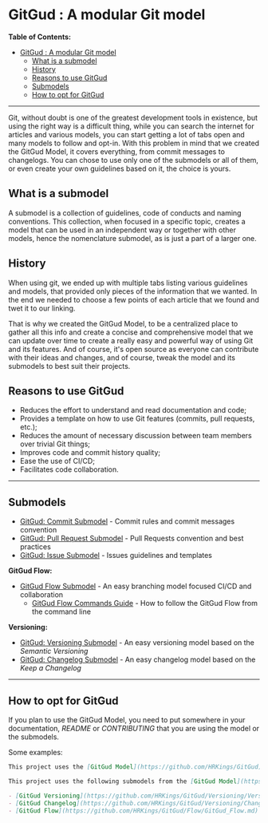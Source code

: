 # GitGud : A modular Git model

**Table of Contents:**

- [GitGud : A modular Git model](#gitgud--a-modular-git-model)
	- [What is a submodel](#what-is-a-submodel)
	- [History](#history)
	- [Reasons to use GitGud](#reasons-to-use-gitgud)
	- [Submodels](#submodels)
	- [How to opt for GitGud](#how-to-opt-for-gitgud)

----

Git, without doubt is one of the greatest development tools in existence, but using the right way is a difficult thing, while you can search the internet for articles and various models, you can start getting a lot of tabs open and many models to follow and opt-in. With this problem in mind that we created the GitGud Model, it covers everything, from commit messages to changelogs. You can chose to use only one of the submodels or all of them, or even create your own guidelines based on it, the choice is yours.

## What is a submodel

A submodel is a collection of guidelines, code of conducts and naming conventions. This collection, when focused in a specific topic, creates a model that can be used in an independent way or together with other models, hence the nomenclature submodel, as is just a part of a larger one.

## History

When using git, we ended up with multiple tabs listing various guidelines and models, that provided only pieces of the information that we wanted. In the end we needed to choose a few points of each article that we found and twet it to our linking.

That is why we created the GitGud Model, to be a centralized place to gather all this info and create a concise and comprehensive model that we can update over time to create a really easy and powerful way of using Git and its features. And of course, it's open source as everyone can contribute with their ideas and changes, and of course, tweak the model and its submodels to best suit their projects.

## Reasons to use GitGud

- Reduces the effort to understand and read documentation and code;
- Provides a template on how to use Git features (commits, pull requests, etc.);
- Reduces the amount of necessary discussion between team members over trivial Git things;
- Improves code and commit history quality;
- Ease the use of CI/CD;
- Facilitates code collaboration.

----

## Submodels

- [GitGud: Commit Submodel](Git/Commit.md) - Commit rules and commit messages convention
- [GitGud: Pull Request Submodel](Git/Pull_Request.md) - Pull Requests convention and best practices
- [GitGud: Issue Submodel](Git/Issue.md) - Issues guidelines and templates

**GitGud Flow:**

- [GitGud Flow Submodel](Flow/GitGud_Flow.md) - An easy branching model focused CI/CD and collaboration
  - [GitGud Flow Commands Guide](Flow/GitGud_Flow_HowTo.md) - How to follow the GitGud Flow from the command line

**Versioning:**

- [GitGud: Versioning Submodel](Versioning/Versioning.md) - An easy versioning model based on the *Semantic Versioning*
- [GitGud: Changelog Submodel](Versioning/Changelog.md) - An easy changelog model based on the *Keep a Changelog*

----

## How to opt for GitGud

If you plan to use the GitGud Model, you need to put somewhere in your documentation, *README* or *CONTRIBUTING* that you are using the model or the submodels.

Some examples:

```Markdown
This project uses the [GitGud Model](https://github.com/HRKings/GitGud).
```

```Markdown
This project uses the following submodels from the [GitGud Model](https://github.com/HRKings/GitGud):

- [GitGud Versioning](https://github.com/HRKings/GitGud/Versioning/Versioning.md)
- [GitGud Changelog](https://github.com/HRKings/GitGud/Versioning/Changelog.md)
- [GitGud Flow](https://github.com/HRKings/GitGud/Flow/GitGud_Flow.md)
```
